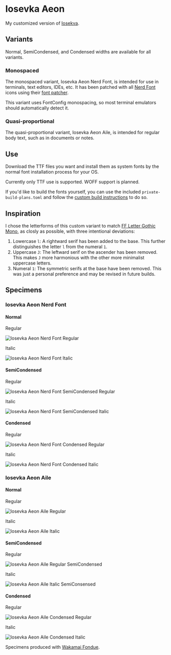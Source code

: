 # Iosevka Aeon

My customized version of [Iosekva](https://github.com/be5invis/Iosevka).

## Variants

Normal, SemiCondensed, and Condensed widths are available for all variants.

### Monospaced

The monospaced variant, Iosevka Aeon Nerd Font, is intended for use in terminals, text editors, IDEs, etc. It has been patched with all [Nerd Font](https://www.nerdfonts.com/) icons using their [font patcher](https://github.com/ryanoasis/nerd-fonts?tab=readme-ov-file#font-patcher).

This variant uses FontConfig monospacing, so most terminal emulators should automatically detect it.

### Quasi-proportional

The quasi-proportional variant, Iosevka Aeon Aile, is intended for regular body text, such as in documents or notes.

## Use

Download the TTF files you want and install them as system fonts by the normal font installation process for your OS.

Currently only TTF use is supported. WOFF support is planned.

If you'd like to build the fonts yourself, you can use the included `private-build-plans.toml` and follow the [custom build instructions](https://github.com/be5invis/Iosevka/blob/main/doc/custom-build.md) to do so.

## Inspiration

I chose the letterforms of this custom variant to match [FF Letter Gothic Mono](https://www.myfonts.com/collections/letter-gothic-mono-font-fontfont), as closly as possible, with three intentional deviations:

1. Lowercase `l`: A rightward serif has been added to the base. This further distinguishes the letter `l` from the numeral `1`.
2. Uppercase `J`: The leftward serif on the ascender has been removed. This makes `J` more harmonious with the other more minimalist uppercase letters.
3. Numeral `1`: The symmetric serifs at the base have been removed. This was just a personal preference and may be revised in future builds.

## Specimens

### Iosevka Aeon Nerd Font

#### Normal

Regular

![Iosevka Aeon Nerd Font Regular](https://github.com/user-attachments/assets/8616a870-d0e1-44ba-9112-71dcd191bb37)

Italic

![Iosevka Aeon Nerd Font Italic](https://github.com/user-attachments/assets/70ea2aad-db42-4cd9-b213-cb0fc5322daf)

#### SemiCondensed

Regular

![Iosevka Aeon Nerd Font SemiCondensed Regular](https://github.com/user-attachments/assets/f2dd2f5a-9be0-4d13-a144-e1c59010c5ee)

Italic

![Iosevka Aeon Nerd Font SemiCondensed Italic](https://github.com/user-attachments/assets/4b530ea2-8b8f-4b50-b066-c820363f47dc)

#### Condensed

Regular

![Iosevka Aeon Nerd Font Condensed Regular](https://github.com/user-attachments/assets/0b7a6538-f21a-4ba3-aa84-7baa5b1c6a43)

Italic

![Iosevka Aeon Nerd Font Condensed Italic](https://github.com/user-attachments/assets/42051bea-8968-4bf0-a8ca-f11da1a1b240)

### Iosevka Aeon Aile 

#### Normal

Regular

![Iosevka Aeon Aile Regular](https://github.com/user-attachments/assets/202886f3-ce45-4ccd-9a0a-aa024298c98e)

Italic

![Iosevka Aeon Aile Italic](https://github.com/user-attachments/assets/e734e62c-4d7c-4359-8465-800e8e8a29de)

#### SemiCondensed

Regular

![Iosevka Aeon Aile Regular SemiCondensed](https://github.com/user-attachments/assets/441f452b-1192-4f23-9d49-9a832bd90035)

Italic

![Iosevka Aeon Aile Italic SemiConsensed](https://github.com/user-attachments/assets/a21609f4-3646-458c-ac57-0d75437631d3)

#### Condensed

Regular

![Iosevka Aeon Aile Condensed Regular](https://github.com/user-attachments/assets/4c3e3f0c-8369-47ce-8b71-bca0fe214498)

Italic

![Iosevka Aeon Aile Condensed Italic](https://github.com/user-attachments/assets/efb122bc-9e06-42c1-abe9-7402ce754726)

Specimens produced with [Wakamai Fondue](https://wakamaifondue.com/).
